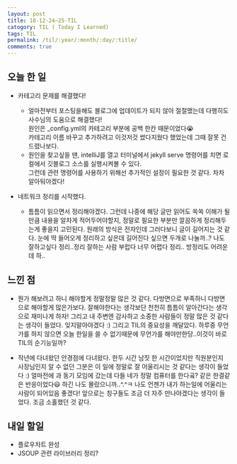```yaml
---
layout: post
title: 18-12-24~25-TIL
catogory: TIL ( Today I Learned)
tags: TIL
permalink: /til/:year/:month/:day/:title/
comments: true
---
```



## 오늘 한 일
- 카테고리 문제를 해결했다!
  - 얼마전부터 포스팅을해도 블로그에 업데이트가 되지 않아 절절맸는데 다행히도 사수님의 도움으로 해결했다!  
  원인은 _config.yml의 카테고리 부분에 공백 한칸 때문이었다:sob:  
  카테고리 이름 바꾸고 추가하려고 이것저것 썼다지웠다 했었는데 그때 잘못 건드렸나보다.
  - 원인을 찾고싶을 땐, intelliJ를 열고 터미널에서 jekyll serve 명령어를 치면 로컬에서 깃블로그 소스를 실행시켜볼 수 있다.  
  그런데 관련 명령어를 사용하기 위해선 추가적인 설정이 필요한 것 같다. 차차 알아둬야겠다!

- 네트워크 정리를 시작했다.
  - 틈틈이 읽으면서 정리해야겠다. 그런데 나중에 해당 글만 읽어도 쏙쏙 이해가 될만큼 내용을 알차게 적어두어야할지, 
  정말로 필요한 부분만 깔끔하게 정리해두는게 좋을지 고민된다. 원래의 방식은 전자인데 그러다보니 글이 길어지는 것 같다. 
  눈에 딱 들어오게 정리하고 싶은데 길어진다 싶으면 두개로 나눌까..? 나도 잘하고싶다 정리..정리 잘하는 사람 부럽다 
  너무 어렵다 정리.. 방정리도 어려운데 하..
  

## 느낀 점 
- 뭔가 해보려고 하니 해야할게 정말정말 많은 것 같다. 다방면으로 부족하니 다방면으로 해야할게 많은가보다.
잘해야한다는 생각보단 천천히 틈틈이 알아간다는 생각으로 재미나게 하자! 
그리고 내 주변엔 감사하고 소중한 사람들이 정말 많은 것 같다는 생각이 들었다. 잊지말아야겠다 :)
그리고 TIL의 중요성을 깨달았다. 하루중 무언가를 하지 않으면 오늘 한일을 쓸 수 없기때문에 무언가를 해야만한당..이것이 바로 TIL의 순기능일까?

- 작년에 다녀왔던 안경점에 다녀왔다. 한두 시간 남짓 한 시간이었지만 직원분인지 사장님인지 알 수 없던 그분은 
이 일에 정말로 잘 어울리시는 것 같다는 생각이 들었다 :)
얼마전에 과 동기 모임에 갔는데 다들 네가 정말 컴퓨터를 한다곸? 같은 한결같은 반응이었다:smiley: 
하긴 나도 몰랐으니까..^.^ㅋ 나도 언젠가 내가 하는일에 어울리는 사람이 되어있음 좋겠다! 
앞으로는 칭구들도 조금 더 자주 만나야겠다는 생각이 들었다. 조금 소홀했던 것 같다. 


## 내일 할일
- 플로우차트 완성
- JSOUP 관련 라이브러리 정리?

